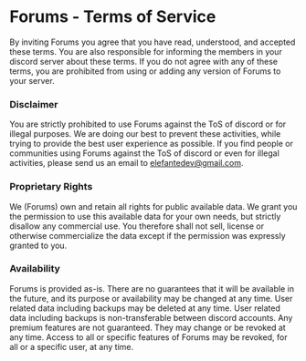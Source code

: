 # Forums - Terms of Service

By inviting Forums you agree that you have read, understood, and accepted these terms. You are also responsible for informing the members in your discord server about these terms. If you do not agree with any of these terms, you are prohibited from using or adding any version of Forums to your server.

### Disclaimer

You are strictly prohibited to use Forums against the ToS of discord or for illegal purposes. We are doing our best to prevent these activities, while trying to provide the best user experience as possible. If you find people or communities using Forums against the ToS of discord or even for illegal activities, please send us an email to elefantedev@gmail.com.

### Proprietary Rights

We (Forums) own and retain all rights for public available data. We grant you the permission to use this available data for your own needs, but strictly disallow any commercial use. You therefore shall not sell, license or otherwise commercialize the data except if the permission was expressly granted to you.

### Availability

Forums is provided as-is. There are no guarantees that it will be available in the future, and its purpose or availability may be changed at any time.
User related data including backups may be deleted at any time.
User related data including backups is non-transferable between discord accounts.
Any premium features are not guaranteed. They may change or be revoked at any time.
Access to all or specific features of Forums may be revoked, for all or a specific user, at any time.
